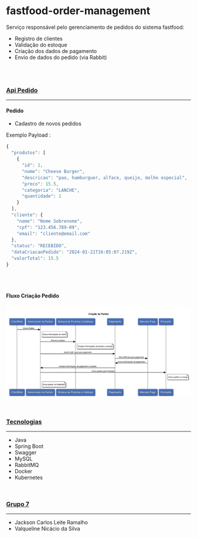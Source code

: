 # fastfood-order-management

Serviço responsável pelo gerenciamento de pedidos do sistema fastfood:

- Registro de clientes
- Validação do estoque
- Criação dos dados de pagamento
- Envio de dados do pedido (via Rabbit)
<br>
<br>

### [Api Pedido](#Api_Pedido)

***

#### **Pedido**
- Cadastro de novos pedidos


Exemplo Payload :
```javascript
{
  "produtos": [
    {
      "id": 1,
      "nome": "Cheese Burger",
      "descricao": "pao, hamburguer, alface, queijo, molho especial",
      "preco": 15.5,
      "categoria": "LANCHE",
      "quantidade": 1
    }
  ],
  "cliente": {
    "nome": "Nome Sobrenome",
    "cpf": "123.456.789-09",
    "email": "cliente@email.com"
  },
  "status": "RECEBIDO",
  "dataCriacaoPedido": "2024-01-21T16:05:07.219Z",
  "valorTotal": 15.5
}
```

<br>
<br>

#### **Fluxo Criação Pedido**

![Fluxo criacao de pedido](imagens/fluxo-criacao-de-pedido.png)

<br>

### [Tecnologias](#Tecnologias)
***
* Java
* Spring Boot
* Swagger
* MySQL
* RabbitMQ
* Docker
* Kubernetes

<br>

### [Grupo 7](#grupo-7)
***
* Jackson Carlos Leite Ramalho
* Valqueline Nicácio da Silva
